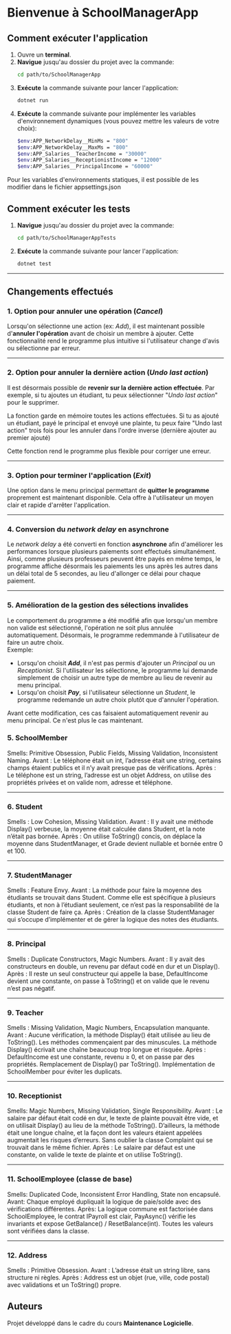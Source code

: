 # Bienvenue à **SchoolManagerApp**

## Comment exécuter l'application
1. Ouvre un **terminal**.
2. **Navigue** jusqu'au dossier du projet avec la commande:
   ```bash
   cd path/to/SchoolManagerApp
   ```
3. **Exécute** la commande suivante pour lancer l'application:
   ```bash
   dotnet run
   ```
4. **Exécute** la commande suivante pour implémenter les variables d'environnement dynamiques (vous pouvez mettre les valeurs de votre choix):
   ```bash
   $env:APP_NetworkDelay__MinMs = "800"
   $env:APP_NetworkDelay__MaxMs = "800"
   $env:APP_Salaries__TeacherIncome = "30000"
   $env:APP_Salaries__ReceptionistIncome = "12000"
   $env:APP_Salaries__PrincipalIncome = "60000"
   ```
Pour les variables d'environnements statiques, il est possible de les modifier dans le fichier appsettings.json 

## Comment exécuter les tests
1. **Navigue** jusqu'au dossier du projet avec la commande:
   ```bash
   cd path/to/SchoolManagerAppTests
   ```
2. **Exécute** la commande suivante pour lancer l'application:
   ```bash
   dotnet test
   ```
---

## Changements effectués

### 1. Option pour **annuler une opération (_Cancel_)**
Lorsqu'on sélectionne une action (ex: _Add_), il est maintenant possible d'**annuler l'opération** avant de choisir un membre à ajouter.
Cette fonctionnalité rend le programme plus intuitive si l'utilisateur change d'avis ou sélectionne par erreur.

---

### 2. Option pour **annuler la dernière action (_Undo last action_)**
Il est désormais possible de **revenir sur la dernière action effectuée**.
Par exemple, si tu ajoutes un étudiant, tu peux sélectionner "_Undo last action_" pour le supprimer.

La fonction garde en mémoire toutes les actions effectuées.
Si tu as ajouté un étudiant, payé le principal et envoyé une plainte, tu peux faire "Undo last action" trois fois pour les annuler dans l'ordre inverse (dernière ajouter au premier ajouté)

Cette fonction rend le programme plus flexible pour corriger une erreur.

---

### 3. Option pour **terminer l'application (_Exit_)**
Une option dans le menu principal permettant de **quitter le programme** proprement est maintenant disponible.
Cela offre à l'utilisateur un moyen clair et rapide d'arrêter l'application.

---

### 4. Conversion du **_network delay_** en **asynchrone**
Le _network delay_ a été converti en fonction **asynchrone** afin d'améliorer les performances lorsque plusieurs paiements sont effectués simultanément.
Ainsi, comme plusieurs professeurs peuvent être payés en même temps, le programme affiche désormais les paiements les uns après les autres dans un délai total de 5 secondes, au lieu d'allonger ce délai pour chaque paiement.

---
### 5. Amélioration de la gestion des sélections invalides
Le comportement du programme a été modifié afin que lorsqu'un membre non valide est sélectionné, l'opération ne soit plus annulée automatiquement.
Désormais, le programme redemmande à l'utilisateur de faire un autre choix. <br>
Exemple:
- Lorsqu'on choisit **_Add_**, il n'est pas permis d'ajouter un _Principal_ ou un _Receptionist_. Si l'utilisateur les sélectionne, le programme lui demande simplement de choisir un autre type de membre au lieu de revenir au menu principal.
- Lorsqu'on choisit **_Pay_**, si l'utilisateur sélectionne un _Student_, le programme redemande un autre choix plutôt que d'annuler l'opération. <br>

Avant cette modification, ces cas faisaient automatiquement revenir au menu principal. Ce n'est plus le cas maintenant.

### 5. SchoolMember
Smells: Primitive Obsession, Public Fields, Missing Validation, Inconsistent Naming.
Avant : Le téléphone était un int, l’adresse était une string, certains champs étaient publics et il n’y avait presque pas de vérifications.
Après : Le téléphone est un string, l’adresse est un objet Address, on utilise des propriétés privées et on valide nom, adresse et téléphone.

---

### 6. Student
Smells : Low Cohesion, Missing Validation.
Avant : Il y avait une méthode Display() verbeuse, la moyenne était calculée dans Student, et la note n’était pas bornée.
Après : On utilise ToString() concis, on déplace la moyenne dans StudentManager, et Grade devient nullable et bornée entre 0 et 100.

--- 

### 7. StudentManager
Smells : Feature Envy.
Avant : La méthode pour faire la moyenne des étudiants se trouvait dans Student. Comme elle est spécifique à plusieurs étudiants, et non à l’étudiant seulement, ce n’est pas la responsabilité de la classe Student de faire ça.
Après : Création de la classe StudentManager qui s’occupe d’implémenter et de gérer la logique des notes des étudiants.

---

### 8. Principal
Smells : Duplicate Constructors, Magic Numbers.
Avant : Il y avait des constructeurs en double, un revenu par défaut codé en dur et un Display().
Après : Il reste un seul constructeur qui appelle la base, DefaultIncome devient une constante, on passe à ToString() et on valide que le revenu n’est pas négatif.

--- 

### 9. Teacher
Smells : Missing Validation, Magic Numbers, Encapsulation manquante.
Avant : Aucune vérification, la méthode Display() était utilisée au lieu de ToString(). Les méthodes commençaient par des minuscules. La méthode Display() écrivait une chaîne beaucoup trop longue et risquée.
Après : DefaultIncome est une constante, revenu ≥ 0, et on passe par des propriétés. Remplacement de Display() par ToString(). Implémentation de SchoolMember pour éviter les duplicats.

---

### 10. Receptionist
Smells: Magic Numbers, Missing Validation, Single Responsibility.
Avant : Le salaire par défaut était codé en dur, le texte de plainte pouvait être vide, et on utilisait Display() au lieu de la méthode ToString(). D’ailleurs, la méthode était une longue chaîne, et la façon dont les valeurs étaient appelées augmentait les risques d’erreurs. Sans oublier la classe Complaint qui se trouvait dans le même fichier.
Après : Le salaire par défaut est une constante, on valide le texte de plainte et on utilise ToString().

---

### 11. SchoolEmployee (classe de base)
Smells: Duplicated Code, Inconsistent Error Handling, State non encapsulé.
Avant: Chaque employé dupliquait la logique de paie/solde avec des vérifications différentes.
Après: La logique commune est factorisée dans SchoolEmployee, le contrat IPayroll est clair, PayAsync() vérifie les invariants et expose GetBalance() / ResetBalance(int). Toutes les valeurs sont vérifiées dans la classe.

---

### 12. Address
Smells : Primitive Obsession.
Avant : L’adresse était un string libre, sans structure ni règles.
Après : Address est un objet (rue, ville, code postal) avec validations et un ToString() propre.


## Auteurs
Projet développé dans le cadre du cours **Maintenance Logicielle**.
